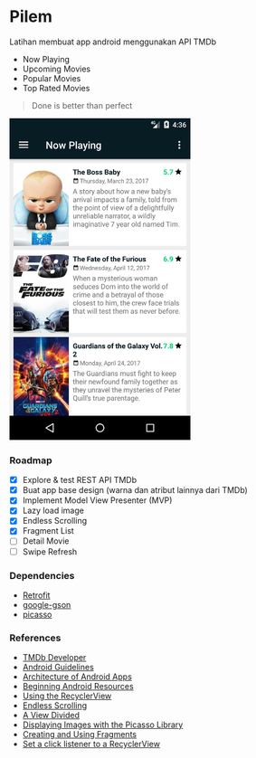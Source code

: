 # Pilem

Latihan membuat app android menggunakan API TMDb
* Now Playing
* Upcoming Movies
* Popular Movies
* Top Rated Movies

> Done is better than perfect

<img src="image.png" width="320">

### Roadmap
* [x] Explore & test REST API TMDb
* [x] Buat app base design (warna dan atribut lainnya dari TMDb)
* [x] Implement Model View Presenter (MVP)
* [x] Lazy load image
* [x] Endless Scrolling
* [x] Fragment List
* [ ] Detail Movie
* [ ] Swipe Refresh

### Dependencies
* [Retrofit][retrofit_repo_url]
* [google-gson][gson_repo_url]
* [picasso][picasso_url]

### References
* [TMDb Developer][tmdb_url]
* [Android Guidelines][adgl_url]
* [Architecture of Android Apps][archi_ar_url]
* [Beginning Android Resources][res_ar_url]
* [Using the RecyclerView][rv_link]
* [Endless Scrolling][el_sc_link]
* [A View Divided][view_divided_link]
* [Displaying Images with the Picasso Library][picasso_ref_url]
* [Creating and Using Fragments][using_fragment_url]
* [Set a click listener to a RecyclerView][item_selected_listener_url]

[tmdb_url]: https://developers.themoviedb.org
[adgl_url]: https://github.com/ribot/android-guidelines
[archi_ar_url]: https://guides.codepath.com/android/Architecture-of-Android-Apps
[res_ar_url]: https://guides.codepath.com/android/Beginning-Android-Resources
[retrofit_repo_url]: https://github.com/square/retrofit
[gson_repo_url]: https://github.com/google/gson
[picasso_url]: https://github.com/square/picasso
[rv_link]: https://guides.codepath.com/android/Using-the-RecyclerView
[el_sc_link]: https://guides.codepath.com/android/Endless-Scrolling-with-AdapterViews-and-RecyclerView
[view_divided_link]: https://www.bignerdranch.com/blog/a-view-divided-adding-dividers-to-your-recyclerview-with-itemdecoration/
[picasso_ref_url]: https://guides.codepath.com/android/Displaying-Images-with-the-Picasso-Library
[using_fragment_url]: https://guides.codepath.com/android/Creating-and-Using-Fragments
[item_selected_listener_url]: https://antonioleiva.com/recyclerview-listener/

